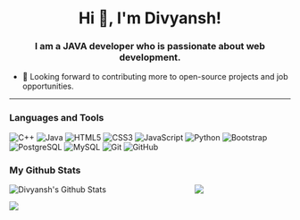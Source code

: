 <h1 align="center">Hi 👋, I'm Divyansh!</h1>
<h3 align="center">I am a JAVA developer who is passionate about web development.</h3>

- 🥅 Looking forward to contributing more to open-source projects and job opportunities.
---
### Languages and Tools
![C++](https://img.shields.io/badge/-C++-E34A26?style=flat-square&logo=C++)
![Java](https://img.shields.io/badge/-java-E34A86?style=flat-square&logo=java)
![HTML5](https://img.shields.io/badge/-HTML5-E34F26?style=flat-square&logo=html5&logoColor=white)
![CSS3](https://img.shields.io/badge/-CSS3-1572B6?style=flat-square&logo=css3)
![JavaScript](https://img.shields.io/badge/-JavaScript-black?style=flat-square&logo=javascript)
![Python](https://img.shields.io/badge/-Python-black?style=flat-square&logo=Python)
![Bootstrap](https://img.shields.io/badge/-Bootstrap-563D7C?style=flat-square&logo=bootstrap)
![PostgreSQL](https://img.shields.io/badge/-PostgreSQL-336791?style=flat-square&logo=postgresql)
![MySQL](https://img.shields.io/badge/-MySQL-black?style=flat-square&logo=mysql)
![Git](https://img.shields.io/badge/-Git-black?style=flat-square&logo=git)
![GitHub](https://img.shields.io/badge/-GitHub-181717?style=flat-square&logo=github)

### My Github Stats

<p align = "center">
  <img align="left" alt="Divyansh's Github Stats" src="https://github-readme-stats.vercel.app/api?username=divyansh2301&theme=tokyonight&show_icons=true&hide_border=true&count_private=true" />
  <img src = "https://github-readme-stats.vercel.app/api/top-langs/?username=divyansh2301&hide=css,cpp,html,tcl&theme=tokyonight">
</p>

![](https://komarev.com/ghpvc/?username=divyansh23301&color=green)
